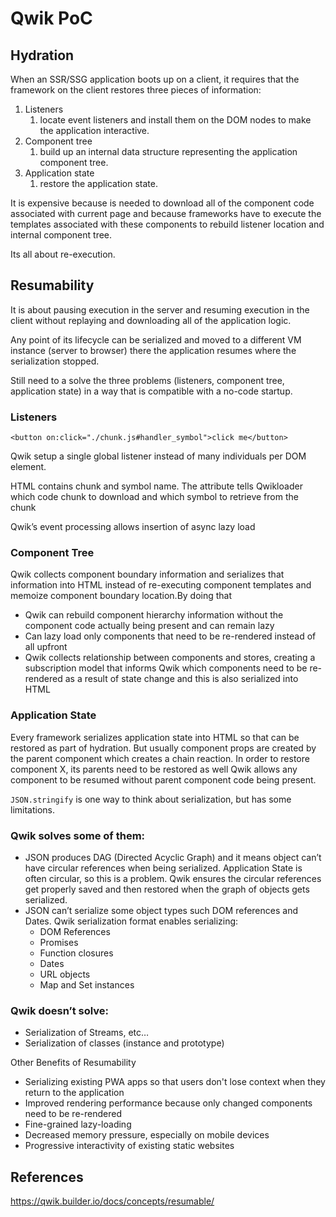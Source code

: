 # Qwik PoC

## Hydration
When an SSR/SSG application boots up on a client, it requires that the framework on the client restores three pieces of information:
1. Listeners 
    1. locate event listeners and install them on the DOM nodes to make the application interactive.
2. Component tree
    1. build up an internal data structure representing the application component tree.
3. Application state
    1. restore the application state.

It is expensive because is needed to download all of the component code associated with current page and because frameworks have to execute the templates associated with these components to rebuild listener location and internal component tree.

Its all about re-execution.

## Resumability
It is about pausing execution in the server and resuming execution in the client without replaying and downloading all of the application logic.

Any point of its lifecycle can be serialized and moved to a different VM instance (server to browser) there the application resumes where the serialization stopped.

Still need to a solve the three problems (listeners, component tree, application state) in a way that is compatible with a no-code startup.

### Listeners

`<button on:click="./chunk.js#handler_symbol">click me</button>`

Qwik setup a single global listener instead of many individuals per DOM element.

HTML contains chunk and symbol name. The attribute tells Qwikloader which code chunk to download and which symbol to retrieve from the chunk

Qwik’s event processing allows insertion of async lazy load


### Component Tree
Qwik collects component boundary information and serializes that information into HTML instead of re-executing component templates and memoize component boundary location.By doing that
- Qwik can rebuild component hierarchy information without the component code actually being present and can remain lazy
- Can lazy load only components that need to be re-rendered instead of all upfront
- Qwik collects relationship between components and stores, creating a subscription model that informs Qwik which components need to be re-rendered as a result of state change and this is also serialized into HTML


### Application State

Every framework serializes application state into HTML so that can be restored as part of hydration.
But usually component props are created by the parent component which creates a chain reaction.
In order to restore component X, its parents need to be restored as well
Qwik allows any component to be resumed without parent component code being present.

`JSON.stringify` is one way to think about serialization, but has some limitations.

###  Qwik solves some of them:
- JSON produces DAG (Directed Acyclic Graph) and it means object can’t have circular references when being serialized. Application State is often circular, so this is a problem. Qwik ensures the circular references get properly saved and then restored when the graph of objects gets serialized.
- JSON can’t serialize some object types such DOM references and Dates. Qwik serialization format enables serializing:
    - DOM References
    - Promises
    - Function closures
    - Dates
    - URL objects
    - Map and Set instances

### Qwik doesn’t solve:
- Serialization of Streams, etc…
- Serialization of classes (instance and prototype)


Other Benefits of Resumability

* Serializing existing PWA apps so that users don't lose context when they return to the application
* Improved rendering performance because only changed components need to be re-rendered
* Fine-grained lazy-loading
* Decreased memory pressure, especially on mobile devices
* Progressive interactivity of existing static websites

## References
https://qwik.builder.io/docs/concepts/resumable/
